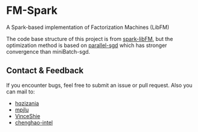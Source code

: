 # FM-Spark
A Spark-based implementation of Factorization Machines (LibFM)

The code base structure of this project is from [spark-libFM](https://github.com/zhengruifeng/spark-libFM), but the optimization method is based on [parallel-sgd](http://www.research.rutgers.edu/~lihong/pub/Zinkevich11Parallelized.pdf
) which has stronger convergence than miniBatch-sgd.

## Contact & Feedback

 If you encounter bugs, feel free to submit an issue or pull request.
 Also you can mail to:
 * [hqzizania](https://github.com/hqzizania)
 * [mpjlu](https://github.com/mpjlu)
 * [VinceShie](https://github.com/VinceShieh)
 * [chenghao-intel](https://github.com/chenghao-intel)
 